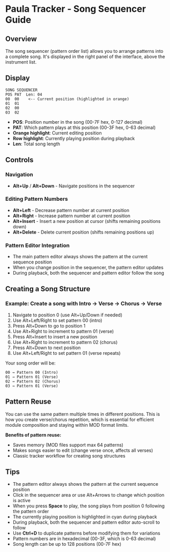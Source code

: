 # Paula Tracker - Song Sequencer Guide

## Overview

The song sequencer (pattern order list) allows you to arrange patterns into a complete song. It's displayed in the right panel of the interface, above the instrument list.

## Display

```
SONG SEQUENCER
POS PAT  Len: 04
00  00    <-- Current position (highlighted in orange)
01  01
02  00
03  02
```

- **POS**: Position number in the song (00-7F hex, 0-127 decimal)
- **PAT**: Which pattern plays at this position (00-3F hex, 0-63 decimal)
- **Orange highlight**: Current editing position
- **Row highlight**: Currently playing position during playback
- **Len**: Total song length

## Controls

### Navigation
- **Alt+Up** / **Alt+Down** - Navigate positions in the sequencer

### Editing Pattern Numbers
- **Alt+Left** - Decrease pattern number at current position
- **Alt+Right** - Increase pattern number at current position
- **Alt+Insert** - Insert a new position at cursor (shifts remaining positions down)
- **Alt+Delete** - Delete current position (shifts remaining positions up)

### Pattern Editor Integration
- The main pattern editor always shows the pattern at the current sequence position
- When you change position in the sequencer, the pattern editor updates
- During playback, both the sequencer and pattern editor follow the song

## Creating a Song Structure

### Example: Create a song with Intro → Verse → Chorus → Verse

1. Navigate to position 0 (use Alt+Up/Down if needed)
2. Use Alt+Left/Right to set pattern 00 (intro)
3. Press Alt+Down to go to position 1
4. Use Alt+Right to increment to pattern 01 (verse)
5. Press Alt+Insert to insert a new position
6. Use Alt+Right to increment to pattern 02 (chorus)
7. Press Alt+Down to next position
8. Use Alt+Left/Right to set pattern 01 (verse repeats)

Your song order will be:
```
00 → Pattern 00 (Intro)
01 → Pattern 01 (Verse)
02 → Pattern 02 (Chorus)
03 → Pattern 01 (Verse)
```

## Pattern Reuse

You can use the same pattern multiple times in different positions. This is how you create verse/chorus repetition, which is essential for efficient module composition and staying within MOD format limits.

**Benefits of pattern reuse:**
- Saves memory (MOD files support max 64 patterns)
- Makes songs easier to edit (change verse once, affects all verses)
- Classic tracker workflow for creating song structures

## Tips

- The pattern editor always shows the pattern at the current sequence position
- Click in the sequencer area or use Alt+Arrows to change which position is active
- When you press **Space** to play, the song plays from position 0 following the pattern order
- The currently playing position is highlighted in cyan during playback
- During playback, both the sequencer and pattern editor auto-scroll to follow
- Use **Ctrl+D** to duplicate patterns before modifying them for variations
- Pattern numbers are in hexadecimal (00-3F, which is 0-63 decimal)
- Song length can be up to 128 positions (00-7F hex)
